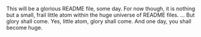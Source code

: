 This will be a glorious README file, some day. For now though, it is nothing but a small, frail little atom within the huge universe of README files. 
... But glory shall come. Yes, little atom, glory shall come. And one day, you shall become huge. 

